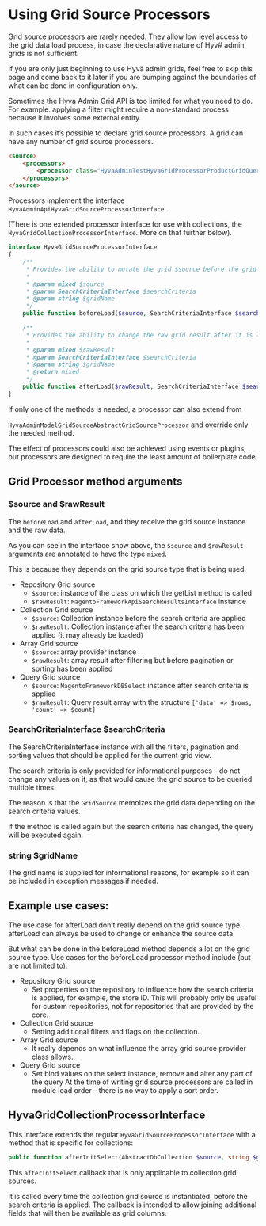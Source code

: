 # Using Grid Source Processors

Grid source processors are rarely needed. They allow low level access to the grid data load process, in case the declarative nature of Hyv# admin grids is not sufficient.

If you are only just beginning to use Hyvä admin grids, feel free to skip this page and come back to it later if you are bumping against the boundaries of what can be done in configuration only.

Sometimes the Hyva Admin Grid API is too limited for what you need to do. For example. applying a filter might require a non-standard process because it involves some external entity.

In such cases it’s possible to declare grid source processors. A grid can have any number of grid source processors.

```html
<source>
    <processors>
        <processor class="HyvaAdminTestHyvaGridProcessorProductGridQueryProcessor"/>
    </processors>
</source>
```

Processors implement the interface `HyvaAdminApiHyvaGridSourceProcessorInterface`.

(There is one extended processor interface for use with collections, the `HyvaGridCollectionProcessorInterface`.  More on that further below).
```php
interface HyvaGridSourceProcessorInterface
{
    /**
     * Provides the ability to mutate the grid $source before the grid data is loaded.
     *
     * @param mixed $source
     * @param SearchCriteriaInterface $searchCriteria
     * @param string $gridName
     */
    public function beforeLoad($source, SearchCriteriaInterface $searchCriteria, string $gridName): void;

    /**
     * Provides the ability to change the raw grid result after it is loaded.
     *
     * @param mixed $rawResult
     * @param SearchCriteriaInterface $searchCriteria
     * @param string $gridName
     * @return mixed
     */
    public function afterLoad($rawResult, SearchCriteriaInterface $searchCriteria, string $gridName);
}
```

If only one of the methods is needed, a processor can also extend from

`HyvaAdminModelGridSourceAbstractGridSourceProcessor` and override only the needed method.

The effect of processors could also be achieved using events or plugins, but processors are designed to require the least amount of boilerplate code.

## Grid Processor method arguments

### $source and $rawResult

The  `beforeLoad` and `afterLoad`, and they receive the grid source instance and the raw data.

As you can see in the interface show above, the `$source` and `$rawResult` arguments are annotated to have the type `mixed`.

This is because they depends on the grid source type that is being used.

* Repository Grid source
  * `$source`: instance of the class on which the getList method is called
  * `$rawResult`:  `MagentoFrameworkApiSearchResultsInterface` instance
* Collection Grid source
  * `$source`: Collection instance before the search criteria are applied
  * `$rawResult`: Collection instance after the search criteria has been applied (it may already be loaded)
* Array Grid source
  * `$source`: array provider instance
  * `$rawResult`: array result after filtering but before pagination or sorting has been applied
* Query Grid source
  * `$source`: `MagentoFrameworkDBSelect` instance after search criteria is applied
  * `$rawResult`: Query result array with the structure `['data' => $rows, 'count' => $count]`

### SearchCriteriaInterface $searchCriteria

The SearchCriteriaInterface instance with all the filters, pagination and sorting values that should be applied for the current grid view.

The search criteria is only provided for informational purposes - do not change any values on it, as that would cause the grid source to be queried multiple times.

The reason is that the `GridSource` memoizes the grid data depending on the search criteria values.

If the method is called again but the search criteria has changed, the query will be executed again.

### string $gridName

The grid name is supplied for informational reasons, for example so it can be included in exception messages if needed.

## Example use cases:

The use case for afterLoad don’t really depend on the grid source type. afterLoad can always be used to change or enhance the source data.

But what can be done in the beforeLoad method depends a lot on the grid source type. Use cases for the beforeLoad processor method include (but are not limited to):

* Repository Grid source
  * Set properties on the repository to influence how the search criteria is applied, for example, the store ID. This will probably only be useful for custom repositories, not for repositories that are provided by the core.
* Collection Grid source
  * Setting additional filters and flags on the collection.
* Array Grid source
  * It really depends on what influence the array grid source provider class allows.
* Query Grid source
  * Set bind values on the select instance, remove and alter any part of the query
At the time of writing grid source processors are called in module load order - there is no way to apply a sort order.

## HyvaGridCollectionProcessorInterface

This interface extends the regular `HyvaGridSourceProcessorInterface` with a method that is specific for collections:

```php
public function afterInitSelect(AbstractDbCollection $source, string $gridName): void;
```

This `afterInitSelect` callback that is only applicable to collection grid sources. 

It is called every time the collection grid source is instantiated, before the search criteria is applied. The callback is intended to allow joining additional fields that will then be available as grid columns.
